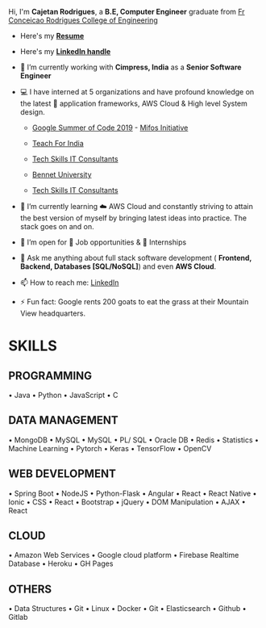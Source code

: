 Hi, I'm **Cajetan Rodrigues**, a **B.E, Computer Engineer** graduate from [Fr Conceicao Rodrigues College of Engineering](https://www.linkedin.com/school/fr.-conceicao-rodrigues-college-of-engineering/)

- Here's my [**Resume**](https://drive.google.com/file/d/103BSFXPcnFRAJtzRVpaEqzvxaW_n_W71/view?usp=sharinghttps://drive.google.com/file/d/103BSFXPcnFRAJtzRVpaEqzvxaW_n_W71/view?usp=sharing)
- Here's my [**LinkedIn handle** ](https://www.linkedin.com/in/rodriguescajetan/)
 
- 🔭 I’m currently working with **Cimpress, India** as a **Senior Software Engineer**

- :computer: I have interned at 5 organizations and have profound knowledge on the latest :wrench: application frameworks, AWS Cloud & High level System design.

  - [Google Summer of Code 2019](https://www.linkedin.com/company/google-summer-of-code-2019/) - [Mifos Initiative](https://www.linkedin.com/company/mifos/)
  
  - [Teach For India](https://www.linkedin.com/company/teach-for-india/)
  
  - [Tech Skills IT Consultants](https://www.linkedin.com/company/techskillsit-online-learning-platform/)
  
  - [Bennet University](https://www.linkedin.com/school/bennett-university/)
  
  - [Tech Skills IT Consultants](https://www.linkedin.com/company/techskillsit-online-learning-platform/)
  
- 🌱 I’m currently learning :cloud: AWS Cloud and constantly striving to attain the best version of myself by bringing latest ideas into practice. The stack goes on and on.

- 👯 I’m open for :office: Job opportunities & :hotel: Internships

- 💬 Ask me anything about full stack software development ( **Frontend, Backend, Databases [SQL/NoSQL]**) and even **AWS Cloud**.

- 📫 How to reach me: [LinkedIn](https://www.linkedin.com/in/rodriguescajetan/)

- ⚡ Fun fact: Google rents 200 goats to eat the grass at their Mountain View headquarters.


# SKILLS

## PROGRAMMING
•	Java •  Python • JavaScript • C

## DATA MANAGEMENT
•	MongoDB • MySQL • MySQL • PL/ SQL • Oracle DB • Redis • Statistics • Machine Learning • Pytorch • Keras • TensorFlow • OpenCV

## WEB DEVELOPMENT
•	Spring Boot • NodeJS • Python-Flask 
•	Angular • React • React Native • Ionic • CSS • React • Bootstrap • jQuery • DOM Manipulation • AJAX • React 

## CLOUD 
•	Amazon Web Services •	Google cloud platform • Firebase Realtime Database • Heroku • GH Pages

## OTHERS 
• Data Structures • Git • Linux • Docker • Git • Elasticsearch • Github • Gitlab


